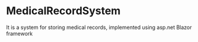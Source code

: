# MedicalRecordSystem
It is a system for storing medical records, implemented using asp.net Blazor framework
